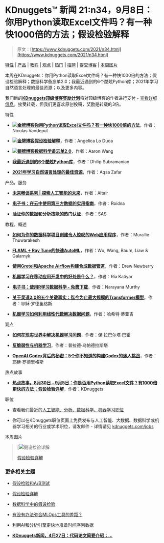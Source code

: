 # KDnuggets™ 新闻 21:n34，9月8日：你用Python读取Excel文件吗？有一种快1000倍的方法；假设检验解释

> 原文：[https://www.kdnuggets.com/2021/n34.html](https://www.kdnuggets.com/2021/n34.html)

[特性](#feat) | [产品](#prod) | [教程](#tuto) | [观点](#opin) | [热门](#tops) | [招聘](#jobs) | [提交博客](https://www.kdnuggets.com/news/submissions.html) | [本周图片](#imag)

本周在KDnuggets：你用Python读取Excel文件吗？有一种快1000倍的方法；假设检验解释；数据科学备忘单2.0；我最近遇到的6个酷炫Python库；2021年学习自然语言处理的最佳资源；以及更多内容。

我们新的[**KDnuggets顶级博客奖励计划**](https://www.kdnuggets.com/2021/04/kdnuggets-top-authors-reward-program.html)将对顶级博客的作者进行支付 - [查看详细信息](https://www.kdnuggets.com/2021/04/kdnuggets-top-authors-reward-program.html)。接受转载，但我们更喜欢原创投稿，奖励是转载的3倍。

特性

+   [**![金牌博客](../Images/a89c16322fdfc85c554639ae1587ad2e.png)你用Python读取Excel文件吗？有一种快1000倍的方法**](/2021/09/excel-files-python-1000x-faster-way.html)，作者：Nicolas Vandeput

+   [**![金牌博客](../Images/a89c16322fdfc85c554639ae1587ad2e.png)假设检验解释**](/2021/09/hypothesis-testing-explained.html)，作者：Angelica Lo Duca

+   [**![银牌博客](../Images/8df0336eaef7d48329dd7f0ec5eccd00.png)数据科学备忘单2.0**](/2021/09/data-science-cheat-sheet.html)，作者：Aaron Wang

+   [**我最近遇到的6个酷炫Python库**](/2021/09/6-cool-python-libraries-recently.html)，作者：Dhilip Subramanian

+   [**2021年学习自然语言处理的最佳资源**](/2021/09/best-resources-learn-natural-language-processing-2021.html)，作者：Aqsa Zafar

产品，服务

+   [**未来畅谈系列 | 探索人工智能的未来**](/2021/09/altair-future-says-series.html)，作者：Altair

+   [**电子书：在云中使用第三方数据的实用指南**](/2021/09/roidna-ebook-guide-third-party-data-cloud.html)，作者：Roidna

+   [**验证你的数据和分析技能的热门认证**](/2021/09/sas-popular-certifications-data-analytics-skills.html)，作者：SAS

教程，概述

+   [**如何为你的数据科学项目创建令人惊叹的Web应用程序**](/2021/09/create-stunning-web-apps-data-science-projects.html)，作者：Murallie Thuwarakesh

+   [**FLAML + Ray Tune的快速AutoML**](/2021/09/fast-automl-flaml-ray-tune.html)，作者：Wu, Wang, Baum, Liaw & Galarnyk

+   [**使用Gretel和Apache Airflow构建合成数据管道**](/2021/09/build-synthetic-data-pipeline-gretel-apache-airflow.html)，作者：Drew Newberry

+   [**机器学习在移动应用开发中的好处是什么？**](/2021/09/machine-learning-beneficial-mobile-app-development.html)，作者：Ria Katiyar

+   [**电子书：使用R学习数据科学 - 免费下载**](/2021/09/ebook-learn-data-science-r.html)，作者：Narayana Murthy

+   [**关于吴道2.0的五个关键事实：迄今为止最大规模的Transformer模型**](/2021/09/five-key-facts-wu-dao-largest-transformer-model.html)，作者：耶稣·罗德里格斯

+   [**机器学习如何利用线性代数解决数据问题**](/2021/09/machine-learning-leverages-linear-algebra-solve-data-problems.html)，作者：哈希特·蒂亚吉

观点

+   [**如何在现实世界中解决机器学习问题**](/2021/09/solve-machine-learning-problems-real-world.html)，作者：保·拉巴尔塔·巴霍

+   [**反脆弱性与机器学习**](/2021/09/antifragility-machine-learning.html)，作者：普拉德·乌帕德拉斯塔

+   [**OpenAI Codex背后的秘密：5个你不知道的构建Codex的迷人挑战**](/2021/09/openai-codex-challenges.html)，作者：耶稣·罗德里格斯

热点故事

+   [**热点故事，8月30日 – 9月5日：你是否用Python读取Excel文件？有1000倍更快的方法；假设检验详解**](/2021/09/top-news-week-0830-0905.html)，作者：KDnuggets

职位

+   查看我们最近的[人工智能、分析、数据科学、机器学习职位](/jobs/index.html)

+   你可以在KDnuggets职位页面上免费发布与人工智能、大数据、数据科学或机器学习相关的行业或学术职位，请发邮件 - 详情请见 [kdnuggets.com/jobs](/jobs/index.html)

本周图片

> [![假设检验详解](../Images/d53a562e56b3f5acb08053d17b42cec1.png)
> 
> [假设检验详解](https://www.kdnuggets.com/2021/09/hypothesis-testing-explained.html)

### 更多相关主题

+   [假设检验和A/B测试](https://www.kdnuggets.com/hypothesis-testing-and-ab-testing)

+   [假设检验详解](https://www.kdnuggets.com/2021/09/hypothesis-testing-explained.html)

+   [数据科学中的假设检验](https://www.kdnuggets.com/2023/02/hypothesis-testing-data-science.html)

+   [有没有办法弥合MLOps工具的差距？](https://www.kdnuggets.com/2022/08/way-bridge-mlops-tools-gap.html)

+   [利用AI和分析引擎更快地准备时间序列数据](https://www.kdnuggets.com/2021/12/piexchange-faster-way-prepare-timeseries-data-ai-analytics-engine.html)

+   [**KDnuggets新闻，4月27日：代码论文简要介绍；…**](https://www.kdnuggets.com/2022/n17.html)
